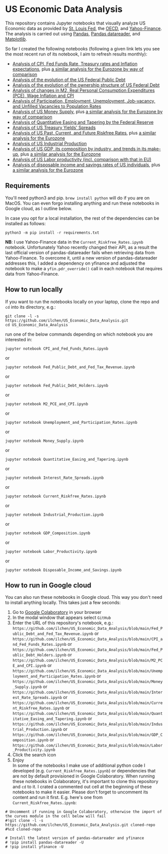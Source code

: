 # US Economic Data Analysis
This repository contains Jupyter notebooks that visually analyze US Economic data as provided by [St. Louis Fed](https://fred.stlouisfed.org), the [OECD](https://stats.oecd.org), and [Yahoo-Finance](https://finance.yahoo.com/). The analysis is carried out using [Pandas](https://pandas.pydata.org), [Pandas datareader](https://pydata.github.io/pandas-datareader/), and [Matplotlib](https://matplotlib.org/stable/index.html).

So far I created the following notebooks (following a given link lets you see the most recent run of its notebook, I aim to refresh results monthly):
* [Analysis of CPI, Fed Funds Rate, Treasury rates and Inflation expectations](./CPI_and_Fed_Funds_Rates.ipynb), plus [a similar analysis for the Eurozone by way of comparison](./HICP_and_ECB_Rates.ipynb)
* [Analysis of the evolution of the US Federal Public Debt](./Fed_Public_Debt_and_Fed_Tax_Revenue.ipynb)
* [Analysis of the evolution of the ownership structure of US Federal Debt](./Fed_Public_Debt_Holders.ipynb)
* [Analysis of changes in M2, Real Personal Consumption Expenditures (PCE), Wage Inflation and CPI](./M2_PCE_and_CPI.ipynb)
* [Analysis of Participation, Employment, Unemployment, Job-vacancy, and Unfilled Vacancies to Population Rates](./Unemployment_and_Participation_Rates.ipynb)
* [Analysis of US Money Supply](./Money_Supply.ipynb), plus [a similar analysis for the Eurozone by way of comparison](./Money_Supply_Eurozone.ipynb)
* [Analysis of Quantitative Easing and Tapering by the Federal Reserve](./Quantitative_Easing_and_Tapering.ipynb)
* [Analysis of US Treasury Yields' Spreads](./Interest_Rate_Spreads.ipynb) 
* [Analysis of US Past, Current, and Future Riskfree Rates](./Current_Riskfree_Rates.ipynb), plus [a similar analysis for the Eurozone](./Current_Riskfree_Rates_Eurozone.ipynb)
* [Analysis of US Industrial Production](./Industrial_Production.ipynb)
* [Analysis of US GDP, its composition by industry, and trends in its make-up](./GDP_Composition.ipynb), plus [a similar analysis for the Eurozone](./GDP_Composition_Eurozone.ipynb)
* [Analysis of US Labor productivity (incl. comparison with that in EU)](./Labor_Productivity.ipynb)
* [Analysis of disposable income and savings rates of US individuals](./Disposable_Income_and_Savings.ipynb), plus [a similar analysis for the Eurozone](./Disposable_Income_and_Savings_Eurozone.ipynb)

## Requirements
You'll need python3 and pip. `brew install python` will do if you are on MacOS. You can even forgo installing anything and run these notebooks in Google cloud, as I outline below.

In case you opt for a local installation, the rest of the dependencies can be installed as follows:
```commandline
python3 -m pip install -r requirements.txt
```
**NB**: I use Yahoo-Finance data in the `Current_Riskfree_Rates.ipynb` notebook. Unfortunately Yahoo recently changed their API, as a result the last official version of pandas-datareader fails when retrieving data from Yahoo-Finance. To overcome it, until a new version of pandas-datareader addresses this, I added a dependency on yfinance and adjusted the notebook to make a `yfin.pdr_override()` call in each notebook that requires data from Yahoo-Finance.

## How to run locally
If you want to run the notebooks locally on your laptop, clone the repo and `cd` into its directory, e.g.:
```commandline
git clone -l -s https://github.com/ilchen/US_Economic_Data_Analysis.git
cd US_Economic_Data_Analysis
```
run one of the below commands depending on which notebook you are interested in:
```commandline
jupyter notebook CPI_and_Fed_Funds_Rates.ipynb
```
or
```commandline
jupyter notebook Fed_Public_Debt_and_Fed_Tax_Revenue.ipynb
```
or
```commandline
jupyter notebook Fed_Public_Debt_Holders.ipynb
```
or
```commandline
jupyter notebook M2_PCE_and_CPI.ipynb
```
or
```commandline
jupyter notebook Unemployment_and_Participation_Rates.ipynb
```
or
```commandline
jupyter notebook Money_Supply.ipynb
```
or
```commandline
jupyter notebook Quantitative_Easing_and_Tapering.ipynb
```
or
```commandline
jupyter notebook Interest_Rate_Spreads.ipynb
```
or
```commandline
jupyter notebook Current_Riskfree_Rates.ipynb
```
or
```commandline
jupyter notebook Industrial_Production.ipynb
```
or
```commandline
jupyter notebook GDP_Composition.ipynb
```
or
```commandline
jupyter notebook Labor_Productivity.ipynb
```
or
```commandline
jupyter notebook Disposable_Income_and_Savings.ipynb
```

## How to run in Google cloud
You can also run these notebooks in Google cloud. This way you don't need to install anything locally. This takes just a few seconds:
1. Go to [Google Colaboratory](https://colab.research.google.com/notebooks/intro.ipynb#recent=true) in your browser
2. In the modal window that appears select `GitHub`
3. Enter the URL of this repository's notebook, e.g.: `https://github.com/ilchen/US_Economic_Data_Analysis/blob/main/Fed_Public_Debt_and_Fed_Tax_Revenue.ipynb`
or `https://github.com/ilchen/US_Economic_Data_Analysis/blob/main/CPI_and_Fed_Funds_Rates.ipynb`
or `https://github.com/ilchen/US_Economic_Data_Analysis/blob/main/Fed_Public_Debt_Holders.ipynb`
or `https://github.com/ilchen/US_Economic_Data_Analysis/blob/main/M2_PCE_and_CPI.ipynb`
or `https://github.com/ilchen/US_Economic_Data_Analysis/blob/main/Unemployment_and_Participation_Rates.ipynb`
or `https://github.com/ilchen/US_Economic_Data_Analysis/blob/main/Money_Supply.ipynb`
or `https://github.com/ilchen/US_Economic_Data_Analysis/blob/main/Interest_Rate_Spreads.ipynb`
or `https://github.com/ilchen/US_Economic_Data_Analysis/blob/main/Current_Riskfree_Rates.ipynb`
or `https://github.com/ilchen/US_Economic_Data_Analysis/blob/main/Quantitative_Easing_and_Tapering.ipynb`
or `https://github.com/ilchen/US_Economic_Data_Analysis/blob/main/Industrial_Production.ipynb`
or `https://github.com/ilchen/US_Economic_Data_Analysis/blob/main/GDP_Composition.ipynb`
or `https://github.com/ilchen/US_Economic_Data_Analysis/blob/main/Labor_Productivity.ipynb`
5. Click the search icon
6. Enjoy  
  In some of the notebooks I make use of additional python code I developed (e.g. `Current_Riskfree_Rates.ipynb`) or dependencies that are not by default provisioned in Google Colaboratory. When running these notebooks in Colaboratory, it's important to clone this repository and `cd` to it. I crated a commented out cell at the beginning of these notebooks to make it easier. Please don't forget to uncomment its content and run it first. E.g. here's one from `Current_Riskfree_Rates.ipynb`:
  ```commandline
# Uncomment if running in Google Colaboratory, otherwise the import of the curves module in the cell below will fail
#!git clone -l -s https://github.com/ilchen/US_Economic_Data_Analysis.git cloned-repo
#%cd cloned-repo

# Install the latest version of pandas-datareader and yfinance
# !pip install pandas-datareader -U
# !pip install yfinance -U
  ```
